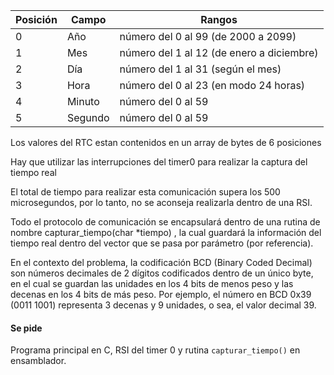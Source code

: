 | Posición | Campo | Rangos |
|----------|-------|--------|
| 0 | Año | número del 0 al 99 (de 2000 a 2099) |
| 1 | Mes | número del 1 al 12 (de enero a diciembre) |
| 2 | Día | número del 1 al 31 (según el mes) |
| 3 | Hora | número del 0 al 23 (en modo 24 horas) |
| 4 | Minuto | número del 0 al 59 |
| 5 | Segundo | número del 0 al 59 |

Los valores del RTC estan contenidos en un array de bytes de 6 posiciones

Hay que utilizar las interrupciones del timer0 para realizar la captura del tiempo real


El total de tiempo para realizar esta comunicación supera los 500 microsegundos, por lo tanto, no se aconseja realizarla dentro de una RSI.

Todo el protocolo de comunicación se encapsulará dentro de una rutina de nombre capturar_tiempo(char *tiempo) , la cual guardará la información del tiempo real dentro del vector que se pasa por parámetro (por referencia).

En el contexto del problema, la codificación BCD (Binary Coded Decimal) son números decimales de 2 dígitos codificados dentro de un único byte, en el cual se guardan las unidades en los 4 bits de menos peso y las decenas en los 4 bits de más peso. Por ejemplo, el número en BCD 0x39 (0011 1001) representa 3 decenas y 9 unidades, o sea, el valor decimal 39.

#### Se pide
Programa principal en C, RSI del timer 0 y rutina `capturar_tiempo()` en ensamblador.